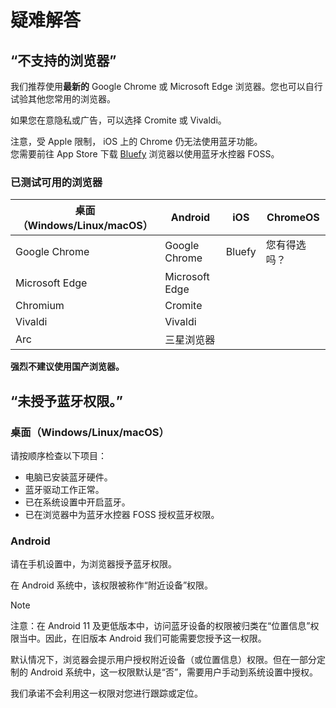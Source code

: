 # 疑难解答

## “不支持的浏览器”

我们推荐使用**最新的** Google Chrome 或 Microsoft Edge 浏览器。您也可以自行试验其他您常用的浏览器。

如果您在意隐私或广告，可以选择 Cromite 或 Vivaldi。

注意，受 Apple 限制， iOS 上的 Chrome 仍无法使用蓝牙功能。  
您需要前往 App Store 下载 [Bluefy](https://apps.apple.com/us/app/id1492822055) 浏览器以使用蓝牙水控器 FOSS。

### 已测试可用的浏览器

| 桌面（Windows/Linux/macOS） | Android        | iOS    | ChromeOS     |
| --------------------------- | -------------- | ------ | ------------ |
| Google Chrome               | Google Chrome  | Bluefy | 您有得选吗？ |
| Microsoft Edge              | Microsoft Edge |        |              |
| Chromium                    | Cromite        |        |              |
| Vivaldi                     | Vivaldi        |        |              |
| Arc                         | 三星浏览器     |        |              |

**强烈不建议使用国产浏览器。**

## “未授予蓝牙权限。”

### 桌面（Windows/Linux/macOS）

请按顺序检查以下项目：
- 电脑已安装蓝牙硬件。
- 蓝牙驱动工作正常。
- 已在系统设置中开启蓝牙。
- 已在浏览器中为蓝牙水控器 FOSS 授权蓝牙权限。

### Android

请在手机设置中，为浏览器授予蓝牙权限。

在 Android 系统中，该权限被称作“附近设备”权限。

> [!NOTE]  
> 注意：在 Android 11 及更低版本中，访问蓝牙设备的权限被归类在“位置信息”权限当中。因此，在旧版本 Android 我们可能需要您授予这一权限。

默认情况下，浏览器会提示用户授权附近设备（或位置信息）权限。但在一部分定制的 Android 系统中，这一权限默认是“否”，需要用户手动到系统设置中授权。

我们承诺不会利用这一权限对您进行跟踪或定位。
